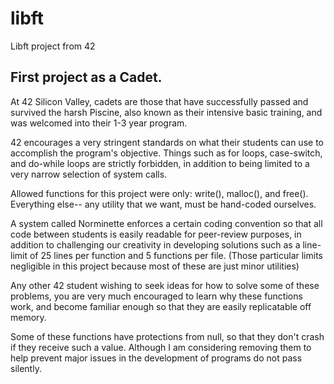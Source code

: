 # libft
Libft project from 42


## First project as a Cadet.

At 42 Silicon Valley, cadets are those that have successfully passed and survived the harsh Piscine, also known as their intensive basic training, and was welcomed into their 1-3 year program.

42 encourages a very stringent standards on what their students can use to accomplish the program's objective. Things such as for loops, case-switch, and do-while loops are strictly forbidden, in addition to being limited to a very narrow selection of system calls.

Allowed functions for this project were only: write(), malloc(), and free(). Everything else-- any utility that we want, must be hand-coded ourselves. 

A system called Norminette enforces a certain coding convention so that all code between students is easily readable for peer-review purposes, in addition to challenging our creativity in developing solutions such as a line-limit of 25 lines per function and 5 functions per file. (Those particular limits negligible in this project because most of these are just minor utilities)

Any other 42 student wishing to seek ideas for how to solve some of these problems, you are very much encouraged to learn why these functions work, and become familiar enough so that they are easily replicatable off memory.

Some of these functions have protections from null, so that they don't crash if they receive such a value. Although I am considering removing them to help prevent major issues in the development of programs do not pass silently.
